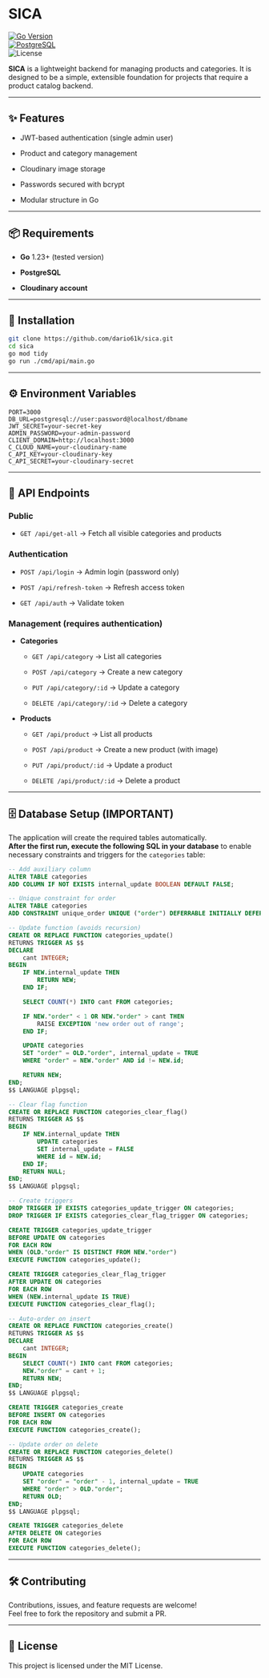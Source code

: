 # SICA

[![Go Version](https://img.shields.io/badge/Go-1.23+-blue)](https://golang.org/)  
[![PostgreSQL](https://img.shields.io/badge/PostgreSQL-Supported-green)](https://www.postgresql.org/)  
![License](https://img.shields.io/badge/license-MIT-lightgrey.svg)

**SICA** is a lightweight backend for managing products and categories. It is designed to be a simple, extensible foundation for projects that require a product catalog backend.

---

## ✨ Features

- JWT-based authentication (single admin user)
    
- Product and category management
    
- Cloudinary image storage
    
- Passwords secured with bcrypt
    
- Modular structure in Go
    

---

## 📦 Requirements

- **Go** 1.23+ (tested version)
    
- **PostgreSQL**
    
- **Cloudinary account**
    

---

## 🚀 Installation

```bash
git clone https://github.com/dario61k/sica.git
cd sica
go mod tidy
go run ./cmd/api/main.go
```

---

## ⚙️ Environment Variables

```env
PORT=3000
DB_URL=postgresql://user:password@localhost/dbname
JWT_SECRET=your-secret-key
ADMIN_PASSWORD=your-admin-password
CLIENT_DOMAIN=http://localhost:3000
C_CLOUD_NAME=your-cloudinary-name
C_API_KEY=your-cloudinary-key
C_API_SECRET=your-cloudinary-secret
```

---

## 🔌 API Endpoints

### Public

- `GET /api/get-all` → Fetch all visible categories and products
    

### Authentication

- `POST /api/login` → Admin login (password only)
    
- `POST /api/refresh-token` → Refresh access token
    
- `GET /api/auth` → Validate token
    

### Management (requires authentication)

- **Categories**
    
    - `GET /api/category` → List all categories
        
    - `POST /api/category` → Create a new category
        
    - `PUT /api/category/:id` → Update a category
        
    - `DELETE /api/category/:id` → Delete a category
        
- **Products**
    
    - `GET /api/product` → List all products
        
    - `POST /api/product` → Create a new product (with image)
        
    - `PUT /api/product/:id` → Update a product
        
    - `DELETE /api/product/:id` → Delete a product
        

---

## 🗄️ Database Setup (IMPORTANT)

The application will create the required tables automatically.  
**After the first run, execute the following SQL in your database** to enable necessary constraints and triggers for the `categories` table:

```sql
-- Add auxiliary column
ALTER TABLE categories 
ADD COLUMN IF NOT EXISTS internal_update BOOLEAN DEFAULT FALSE;

-- Unique constraint for order
ALTER TABLE categories 
ADD CONSTRAINT unique_order UNIQUE ("order") DEFERRABLE INITIALLY DEFERRED;

-- Update function (avoids recursion)
CREATE OR REPLACE FUNCTION categories_update() 
RETURNS TRIGGER AS $$
DECLARE
    cant INTEGER;
BEGIN
    IF NEW.internal_update THEN
        RETURN NEW;
    END IF;

    SELECT COUNT(*) INTO cant FROM categories;

    IF NEW."order" < 1 OR NEW."order" > cant THEN
        RAISE EXCEPTION 'new order out of range';
    END IF;

    UPDATE categories
    SET "order" = OLD."order", internal_update = TRUE
    WHERE "order" = NEW."order" AND id != NEW.id;

    RETURN NEW;
END;
$$ LANGUAGE plpgsql;

-- Clear flag function
CREATE OR REPLACE FUNCTION categories_clear_flag() 
RETURNS TRIGGER AS $$
BEGIN
    IF NEW.internal_update THEN
        UPDATE categories 
        SET internal_update = FALSE 
        WHERE id = NEW.id;
    END IF;
    RETURN NULL;
END;
$$ LANGUAGE plpgsql;

-- Create triggers
DROP TRIGGER IF EXISTS categories_update_trigger ON categories;
DROP TRIGGER IF EXISTS categories_clear_flag_trigger ON categories;

CREATE TRIGGER categories_update_trigger
BEFORE UPDATE ON categories
FOR EACH ROW
WHEN (OLD."order" IS DISTINCT FROM NEW."order")
EXECUTE FUNCTION categories_update();

CREATE TRIGGER categories_clear_flag_trigger
AFTER UPDATE ON categories
FOR EACH ROW
WHEN (NEW.internal_update IS TRUE)
EXECUTE FUNCTION categories_clear_flag();

-- Auto-order on insert
CREATE OR REPLACE FUNCTION categories_create() 
RETURNS TRIGGER AS $$
DECLARE
    cant INTEGER;
BEGIN
    SELECT COUNT(*) INTO cant FROM categories;
    NEW."order" = cant + 1;
    RETURN NEW;
END;
$$ LANGUAGE plpgsql;

CREATE TRIGGER categories_create
BEFORE INSERT ON categories
FOR EACH ROW
EXECUTE FUNCTION categories_create();

-- Update order on delete
CREATE OR REPLACE FUNCTION categories_delete() 
RETURNS TRIGGER AS $$
BEGIN
    UPDATE categories 
    SET "order" = "order" - 1, internal_update = TRUE 
    WHERE "order" > OLD."order";
    RETURN OLD;
END;
$$ LANGUAGE plpgsql;

CREATE TRIGGER categories_delete
AFTER DELETE ON categories
FOR EACH ROW
EXECUTE FUNCTION categories_delete();
```

---

## 🛠️ Contributing

Contributions, issues, and feature requests are welcome!  
Feel free to fork the repository and submit a PR.

---

## 📜 License

This project is licensed under the MIT License.
